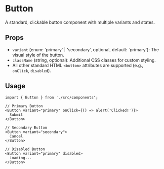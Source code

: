 # Button

A standard, clickable button component with multiple variants and states.

## Props

*   `variant` (enum: 'primary' | 'secondary', optional, default: 'primary'): The visual style of the button.
*   `className` (string, optional): Additional CSS classes for custom styling.
*   All other standard HTML `<button>` attributes are supported (e.g., `onClick`, `disabled`).

## Usage

```tsx
import { Button } from './src/components';

// Primary Button
<Button variant="primary" onClick={() => alert('Clicked!')}>
  Submit
</Button>

// Secondary Button
<Button variant="secondary">
  Cancel
</Button>

// Disabled Button
<Button variant="primary" disabled>
  Loading...
</Button>
```

